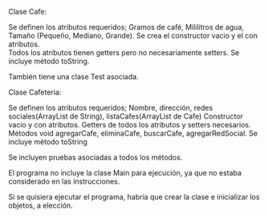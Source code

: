Clase Cafe:

Se definen los atributos requeridos; Gramos de café, Mililitros de agua, Tamaño (Pequeño, Mediano, Grande).
Se crea el constructor vacio y el con atributos.  
Todos los atributos tienen getters pero no necesariamente setters.
Se incluye método toString.

También tiene una clase Test asociada.

Clase Cafeteria:

Se definen los atributos requeridos; Nombre, dirección, redes sociales(ArrayList de String), listaCafes(ArrayList de Cafe)
Constructor vacio y con atributos.
Getters de todos los atributos y setters necesarios.
Métodos void agregarCafe, eliminaCafe, buscarCafe, agregarRedSocial.
Se incluye método toString

Se incluyen pruebas asociadas a todos los métodos.

El programa no incluye la clase Main para ejecución, ya que no estaba considerado en las instrucciones.

Si se quisiera ejecutar el programa, habría que crear la clase e inicializar los objetos, a elección.


 

